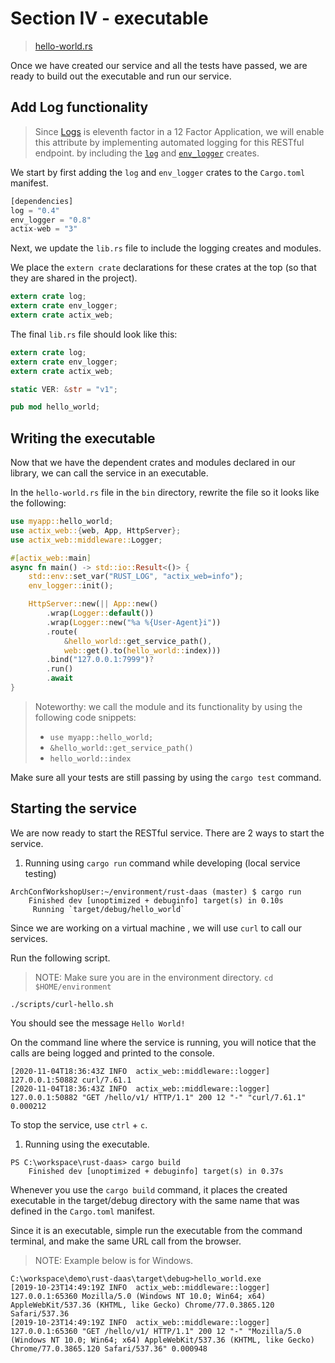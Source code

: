 # Section IV - executable

> [hello-world.rs](https://github.com/dsietz/daas-workshop/blob/master/rust-daas/src/bin/hello-world.rs)

Once we have created our service and all the tests have passed, we are ready to build out the executable and run our service.

## Add Log functionality

> Since [Logs](https://12factor.net/logs) is eleventh factor in a 12 Factor Application, we will enable this attribute by implementing automated logging for this RESTful endpoint. by including the [`log`](https://crates.io/crates/log) and [`env_logger`](https://crates.io/crates/env_logger) creates.

We start by first adding the `log` and `env_logger` crates to the `Cargo.toml` manifest.

```rust
[dependencies]
log = "0.4"
env_logger = "0.8"
actix-web = "3"
```

Next, we update the `lib.rs` file to include the logging creates and modules.

We place the `extern crate` declarations for these crates at the top \(so that they are shared in the project\).

```rust
extern crate log;
extern crate env_logger;
extern crate actix_web;
```

The final `lib.rs` file should look like this:

```rust
extern crate log;
extern crate env_logger;
extern crate actix_web;

static VER: &str = "v1";

pub mod hello_world;
```

## Writing the executable

Now that we have the dependent crates and modules declared in our library, we can call the service in an executable.

In the `hello-world.rs` file in the `bin` directory, rewrite the file so it looks like the following:

```rust
use myapp::hello_world;
use actix_web::{web, App, HttpServer};
use actix_web::middleware::Logger;

#[actix_web::main]
async fn main() -> std::io::Result<()> {
    std::env::set_var("RUST_LOG", "actix_web=info");
    env_logger::init();

    HttpServer::new(|| App::new()
        .wrap(Logger::default())
        .wrap(Logger::new("%a %{User-Agent}i"))
        .route(
            &hello_world::get_service_path(), 
            web::get().to(hello_world::index)))
        .bind("127.0.0.1:7999")?
        .run()
        .await
}
```

> Noteworthy: we call the module and its functionality by using the following code snippets:
>
> * `use myapp::hello_world;`
> * `&hello_world::get_service_path()`
> * `hello_world::index`

Make sure all your tests are still passing by using the `cargo test` command.

## Starting the service

We are now ready to start the RESTful service. There are 2 ways to start the service.

1. Running using `cargo run` command while developing \(local service testing\)

```text
ArchConfWorkshopUser:~/environment/rust-daas (master) $ cargo run
    Finished dev [unoptimized + debuginfo] target(s) in 0.10s
     Running `target/debug/hello_world`
```

Since we are working on a virtual machine , we will use `curl` to call our services.

Run the following script.

> NOTE: Make sure you are in the environment directory. `cd $HOME/environment`

```text
./scripts/curl-hello.sh
```

You should see the message `Hello World!`

On the command line where the service is running, you will notice that the calls are being logged and printed to the console.

```text
[2020-11-04T18:36:43Z INFO  actix_web::middleware::logger] 127.0.0.1:50882 curl/7.61.1
[2020-11-04T18:36:43Z INFO  actix_web::middleware::logger] 127.0.0.1:50882 "GET /hello/v1/ HTTP/1.1" 200 12 "-" "curl/7.61.1" 0.000212
```

To stop the service, use `ctrl` + `c`.

1. Running using the executable.

```text
PS C:\workspace\rust-daas> cargo build
    Finished dev [unoptimized + debuginfo] target(s) in 0.37s
```

Whenever you use the `cargo build` command, it places the created executable in the target/debug directory with the same name that was defined in the `Cargo.toml` manifest.

Since it is an executable, simple run the executable from the command terminal, and make the same URL call from the browser.

> NOTE: Example below is for Windows.

```text
C:\workspace\demo\rust-daas\target\debug>hello_world.exe
[2019-10-23T14:49:19Z INFO  actix_web::middleware::logger] 127.0.0.1:65360 Mozilla/5.0 (Windows NT 10.0; Win64; x64) AppleWebKit/537.36 (KHTML, like Gecko) Chrome/77.0.3865.120 Safari/537.36
[2019-10-23T14:49:19Z INFO  actix_web::middleware::logger] 127.0.0.1:65360 "GET /hello/v1/ HTTP/1.1" 200 12 "-" "Mozilla/5.0 (Windows NT 10.0; Win64; x64) AppleWebKit/537.36 (KHTML, like Gecko) Chrome/77.0.3865.120 Safari/537.36" 0.000948
```

